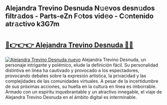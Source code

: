 ## Alejandra Trevino Desnuda N𝚞𝚎vos desn𝚞dos filtr𝚊dos - Parts-eZn F𝚘tos vid𝚎o - C𝚘ntenido atr𝚊ctivo k3G7m

# <h2><a href="http://mb92v4.tromn.icu/?c=Alejandra+Trevino+Desnuda">🔗👉👉👉 Alejandra Trevino Desnuda 🔗🔗</a></h2>

[![Alejandra Trevino Desnuda nuevo](https://i.imgur.com/pEAQMta.gif)](http://mb92v4.tromn.icu/?c=Alejandra+Trevino+Desnuda)
Alejandra Trevino Desnuda, un personaje intrigante y polémico, elude la definición fácil. Su personalidad distintiva en línea ha cautivado y provocado a los espectadores, provocando debates sobre la expresión artística, la privacidad y las complejidades de las comunidades virtuales. A pesar de la incertidumbre de sus próximas acciones, su huella en la cultura en línea es imborrable. Armado con un espíritu inquebrantable y un atractivo innegable, el viaje de Alejandra Trevino Desnuda en el ámbito digital es interminable.
